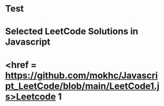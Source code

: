 # Test
# Selected LeetCode Solutions in Javascript

# <href = https://github.com/mokhc/Javascript_LeetCode/blob/main/LeetCode1.js>Leetcode 1
